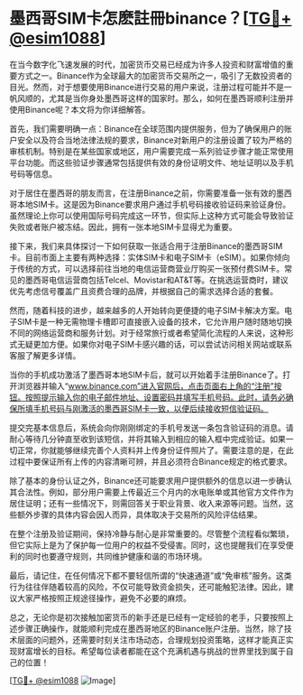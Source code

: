 # 墨西哥SIM卡怎麽註冊binance？[[TG💪+ @esim1088](https://t.me/s/esim1088)]

在当今数字化飞速发展的时代，加密货币交易已经成为许多人投资和财富增值的重要方式之一。Binance作为全球最大的加密货币交易所之一，吸引了无数投资者的目光。然而，对于想要使用Binance进行交易的用户来说，注册过程可能并不是一帆风顺的，尤其是当你身处墨西哥这样的国家时。那么，如何在墨西哥顺利注册并使用Binance呢？本文将为你详细解答。

首先，我们需要明确一点：Binance在全球范围内提供服务，但为了确保用户的账户安全以及符合当地法律法规的要求，Binance对新用户的注册设置了较为严格的审核机制。特别是在某些国家或地区，用户需要完成一系列验证步骤才能正常使用平台功能。而这些验证步骤通常包括提供有效的身份证明文件、地址证明以及手机号码等信息。

对于居住在墨西哥的朋友而言，在注册Binance之前，你需要准备一张有效的墨西哥本地SIM卡。这是因为Binance要求用户通过手机号码接收验证码来验证身份。虽然理论上你可以使用国际号码完成这一环节，但实际上这种方式可能会导致验证失败或者账户被冻结。因此，拥有一张本地SIM卡显得尤为重要。

接下来，我们来具体探讨一下如何获取一张适合用于注册Binance的墨西哥SIM卡。目前市面上主要有两种选择：实体SIM卡和电子SIM卡（eSIM）。如果你倾向于传统的方式，可以选择前往当地的电信运营商营业厅购买一张预付费SIM卡。常见的墨西哥电信运营商包括Telcel、Movistar和AT&T等。在挑选运营商时，建议优先考虑信号覆盖广且资费合理的品牌，并根据自己的需求选择合适的套餐。

然而，随着科技的进步，越来越多的人开始转向更便捷的电子SIM卡解决方案。电子SIM卡是一种无需物理卡槽即可直接嵌入设备的技术，它允许用户随时随地切换不同的网络运营商和服务计划。对于经常旅行或者希望简化流程的人来说，这种形式无疑更加方便。如果你对电子SIM卡感兴趣的话，可以尝试访问相关网站或联系客服了解更多详情。

当你的手机成功激活了墨西哥本地SIM卡后，就可以开始着手注册Binance了。打开浏览器并输入“www.binance.com”进入官网后，点击页面右上角的“注册”按钮。按照提示输入你的电子邮件地址、设置密码并填写手机号码。此时，请务必确保所填手机号码与刚激活的墨西哥SIM卡一致，以便后续接收短信验证码。

提交完基本信息后，系统会向你刚刚绑定的手机号发送一条包含验证码的消息。请耐心等待几分钟直至收到该短信，并将其输入到相应的输入框中完成验证。如果一切正常，你就能够继续完善个人资料并上传身份证件照片了。需要注意的是，在此过程中要保证所有上传的内容清晰可辨，并且必须符合Binance规定的格式要求。

除了基本的身份认证之外，Binance还可能要求用户提供额外的信息以进一步确认其合法性。例如，部分用户需要上传最近三个月内的水电账单或其他官方文件作为居住证明；还有一些情况下，则需回答关于职业背景、收入来源等问题。当然，这些额外步骤的具体内容会因人而异，具体取决于交易所的风险评估结果。

在整个注册及验证期间，保持冷静与耐心是非常重要的。尽管整个流程看似繁琐，但它实际上是为了保护每一位用户的权益不受侵害。同时，这也提醒我们在享受便利的同时也要遵守规则，共同维护健康和谐的市场环境。

最后，请记住，在任何情况下都不要轻信所谓的“快速通道”或“免审核”服务。这类行为往往伴随着较高的风险，不仅可能导致资金损失，还可能触犯法律。因此，建议大家严格按照正规途径操作，避免不必要的麻烦。

总之，无论你是初次接触加密货币的新手还是已经有一定经验的老手，只要按照上述步骤正确操作，就能顺利完成在墨西哥地区的Binance账户注册。当然，除了技术层面的问题外，还需要时刻关注市场动态，合理规划投资策略，这样才能真正实现财富增长的目标。希望每位读者都能在这个充满机遇与挑战的世界里找到属于自己的位置！

[[TG💪+ @esim1088](https://t.me/s/esim1088) ![Image](https://i.postimg.cc/4NQfJmqS/Snipaste-2025-05-13-00-14-12.png)]